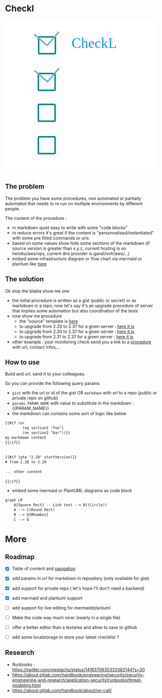 
# Checkl
![Checkl](https://github.com/mestachs/checkl/raw/master/src/logo.png)

## The problem 

The problem you have some procedures, non automated or partially automated that needs to re run on multiple environments by different people.

The content of the procedure : 

 - in markdown quiet easy to write with some "code blocks" 
 - to reduce errors it's great if the content is "personnalised/instantiated" with some pre filled commands or urls
 - based on some values show hide some sections of the markdown (if source version is greater than x.y.z, current hosting is on heroku/aws/vps, current dns provider is gandi/ovh/aws/...)
 - embed some infrastructure diagram or flow chart via mermaid or plantum like [here](https://mestachs.github.io/checkl/?gist=https://gist.github.com/mestachs/068e3fd98e205db9e78ef3b1c63f4adc)

## The solution

Ok stop the blabla show me one

- the initial procedure is written as a gist (public or secret) or as markdown in a repo, now let's say it's an upgrade procedure of server that implies some automation but also coordination of the tests
- now show me procedure 
   - the "source" template is [here](https://gist.github.com/mestachs/351a326b75d04d23ad05c0a23909ccf6)
   - to upgrade from 2.20 to 2.37 for a given server : [here it is](https://mestachs.github.io/checkl/?gist=351a326b75d04d23ad05c0a23909ccf6&params.sourceDhis2Url=https://dhis2.play.org&params.startVersion=2.20&params.endVersion=2.37&params.hide=false&mode=r)
   - to upgrade from 2.30 to 2.37 for a given server : [here it is](https://mestachs.github.io/checkl/?gist=351a326b75d04d23ad05c0a23909ccf6&params.sourceDhis2Url=https://dhis2.play.org&params.startVersion=2.30&params.endVersion=2.37&params.hide=false&mode=r)
   - to upgrade from 2.31 to 2.37 for a given server : [here it is](https://mestachs.github.io/checkl/?gist=351a326b75d04d23ad05c0a23909ccf6&params.sourceDhis2Url=https://dhis2.play.org&params.startVersion=2.31&params.endVersion=2.37&params.hide=false&mode=r)
- other example : your monitoring check send you a link to a [procedure](https://mestachs.github.io/checkl/?gist=ae9a59f811db50062ac62a36a7a37d93&params.slackChannel=ops-client1&params.emailClient=badnews@forClient.com&params.server=server-dhis2-ops.com&mode=r) with url, contact infos,...

## How to use

Build and url, send it to your colleagues.

So you can provide the following query params
 - `gist` with the url or id of the gist OR `markdown` with url to a repo (public or private repo on github)
 - `params.PARAM_NAME` with value to substitute in the markdown : {{PARAM_NAME}}
 - the markdown can contains some sort of logic like below
```
{{#if (or 
        (eq section1 "foo")
        (ne section2 "bar"))}}
my markdown content
{{/if}}


{{#if (gte "2.28" startVersion)}}
# from 2.28 to 2.29

... other content

{{/if}}

```
 - embed some mermaid or PlantUML diagrams as code block
```
graph LR
    A[Square Rect] -- Link text --> B((Circle))
    A --> C(Round Rect)
    B --> D{Rhombus}
    C --> D
```

# More

## Roadmap

  - [x] Table of content and [navigation](https://mestachs.github.io/checkl/?gist=https://gist.github.com/mestachs/6e8ee2bae9e5c8322e0755486128a444&mode=r#test-second-first-first)
  - [x] add params in url for markdown in repository (only available for gist)
  - [x] add support for private repo ( let's hope I'll don't need a backend)
  - [x] add mermaid and plantuml support
  - [ ] add support for live editing for mermaid/plantuml
  - [ ] Make the code way much nicer (nearly in a single file)
  - [ ] offer a better editor than a textarea and allow to save to github
  - [ ] add some localstorage to store your latest checklist ?


## Research
  - Runbooks : https://twitter.com/mestachs/status/1416370635333382144?s=20
  - https://about.gitlab.com/handbook/engineering/security/security-engineering-and-research/application-security/runbooks/threat-modeling.html
  - https://about.gitlab.com/handbook/about/on-call/
